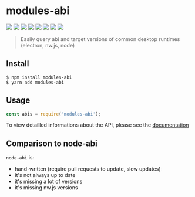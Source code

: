 # modules-abi

![](https://badgen.net/github/release/armaldio/modules-abi/stable)
![](https://badgen.net/github/last-commit/armaldio/modules-abi)
![](https://badgen.net/github/dependents-repo/armaldio/modules-abi/)
![](https://badgen.net/npm/dw/modules-abi/)
![](https://badgen.net/npm/license/modules-abi/)
![](https://badgen.net/travis/armaldio/modules-abi/)
![](https://badgen.net/dependabot/dependabot/dependabot-core/?icon=dependabot)
![](https://github.com/Armaldio/modules-abi/workflows/Test/badge.svg)

> Easily query abi and target versions of common desktop runtimes (electron, nw.js, node)

## Install

```
$ npm install modules-abi
$ yarn add modules-abi
```

## Usage

```js
const abis = require('modules-abi');
```

To view detailled informations about the API, please see the [documentation](/DOCUMENTATION.md)

## Comparison to node-abi
`node-abi` is: 
- hand-written (require pull requests to update, slow updates) 
- it's not always up to date
- it's missing a lot of versions
- it's missing nw.js versions
